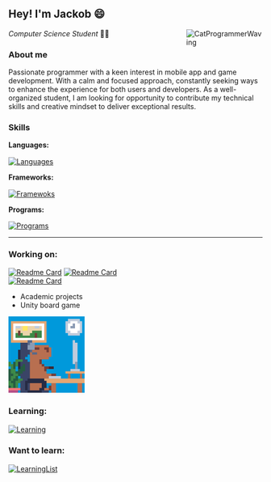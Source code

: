 ## Hey! I'm Jackob 😄
<a href="https://giphy.com/stickers/kawaii-hiiii-cat-lGhBlBMIN2XsEteTN3">
  <img width="30%" align="right" alt="CatProgrammerWaving" src="https://media.giphy.com/media/lGhBlBMIN2XsEteTN3/giphy.gif">
</a>
<i>Computer Science Student</i> 👨‍🎓


### About me
Passionate programmer with a keen interest in mobile app and game development.
With a calm and focused approach, constantly seeking ways to enhance the experience for both users and developers.
As a well-organized student, I am looking for opportunity to contribute my technical skills and creative mindset to deliver exceptional results.


### Skills 
<p>
  <b>Languages:</b>
  <p>
    <a href="https://skillicons.dev">
      <img height="32" align="center" alt="Languages" src="https://skillicons.dev/icons?i=cs,py,java,swift,mysql" />
    </a>
  </p>

  <!--
  <img height="32" align="center" alt="C#" src="https://github.com/jakpop11/jakpop11/blob/main/Assets/Icons/c_sharp.svg"> |
  <img height="32" align="center" alt="python" src="https://github.com/jakpop11/jakpop11/blob/main/Assets/Icons/python.svg"> |
  <img height="32" align="center" alt="java" src="https://github.com/jakpop11/jakpop11/blob/main/Assets/Icons/java.svg">
  -->
</p>

<p>
  <b>Frameworks:</b>
  <p>
    <a href="https://skillicons.dev">
      <img height="32" align="center" alt="Framewoks" src="https://skillicons.dev/icons?i=dotnet,sqlite,selenium" />
    </a>
  </p>
</p>

<p>
  <b>Programs:</b>
  <p>
    <a href="https://skillicons.dev">
      <img height="32" align="center" alt="Programs" src="https://skillicons.dev/icons?i=visualstudio,idea,figma,unity,wordpress" />
    </a>
  </p>
</p>

---


### Working on:
[![Readme Card](https://github-readme-stats.vercel.app/api/pin/?username=jakpop11&repo=TennoTyper&theme=dracula)](https://github.com/jakpop11/TennoTyper)
[![Readme Card](https://github-readme-stats.vercel.app/api/pin/?username=jakpop11&repo=elementor-forms-mailmint-action&theme=dracula)](https://github.com/jakpop11/elementor-forms-mailmint-action)  
[![Readme Card](https://github-readme-stats.vercel.app/api/pin/?username=jakpop11&repo=dMb&theme=dracula)](https://github.com/jakpop11/dMb)  
- Academic projects
- Unity board game


<!-- Picture -->
<!-- <a href="https://giphy.com/stickers/happy-kawaii-computer-hiJ9ypGI5tIKdwKoK2">
  <img width="30%" alt="CatProgrammerCoding" src="https://media.giphy.com/media/hiJ9ypGI5tIKdwKoK2/giphy.gif">
</a> -->
<img width="30%" alt="ComputerCapybaraCoding" src="https://github.com/jakpop11/jakpop11/blob/main/Images/ComputerCapybaraMirrored.gif">


### Learning:
<p>
  <a href="https://skillicons.dev">
    <img height="32" align="center" alt="Learning" src="https://skillicons.dev/icons?i=unity,androidstudio,kotlin,html,js" />
  </a>
</p>


### Want to learn:
<p>
  <a href="https://skillicons.dev">
    <img height="32" align="center" alt="LearningList" src="https://skillicons.dev/icons?i=html,js,css,angular" />
  </a>
</p>

<!--
<p>
<a href="https://giphy.com/stickers/work-laptop-busy-80dIUvgluhCGuHKjBP">
  <img width="20%" alt="CatProgrammer" src="https://media.giphy.com/media/v1.Y2lkPTc5MGI3NjExd3FwZmJ3cHI3bzRyZWF6MXhtanNhOG93aG4zMWZ1Y2dzMW0xa2RjbyZlcD12MV9pbnRlcm5hbF9naWZfYnlfaWQmY3Q9cw/80dIUvgluhCGuHKjBP/giphy.gif">
</a>

<a href="https://giphy.com/stickers/typing-hacking-webs-5aYfJYohCSeYgtVlUj">
  <img width="20%" alt="CatProgrammer" src="https://media.giphy.com/media/v1.Y2lkPTc5MGI3NjExbWNoeDB1dHV6eTU4eWZ5ZnprOHAyNmsyMmFqMjJtMWdxbzdrYmpwaSZlcD12MV9pbnRlcm5hbF9naWZfYnlfaWQmY3Q9cw/5aYfJYohCSeYgtVlUj/giphy.gif">
</a>
</p>
-->

<!--
## Headers
# Header
## Header 2
### Header 3

Header
======

Another Header
--------------

## Content Breaks
Line
---
Astrids
***
Underlines
___

## Text Formating
italics *text*  
italics _text_  
bold **text**  
bold __text__  
bold italics ***text***  
stikethrough ~~text~~

LaTeX equasion $(2 + 1)^{\pi} + \infty = \frac{\alpha}{0}$  

code `text`  
code block  
```
public class ThisClass{
    func(int param){
        var nonSpecyficCodeBlock = new <>;
        print(this)
    }
}
```

```python
class MyClass:
    def func(param name) -> None:
        hello = 'Hello World!'
        print(hello)
```

> Some qoute  
> Block

## Lists

Points:
- Hello
    * hELLO
    * hEllO
- World
    1. worLD
    2. word
    3. WORlD
- !

Numbers:
1. Hello
    1. hELLO
    2. hEllO
2. World
    - worLD
    - WORlD
3. !

Checkmarks:
- [ ] UnChecked
- [x] Checked
    - [ ] Indented
     
## Tables
|Le 0000 ft|Cen 0000 ter|Ri 0000 ght|
|-:|:-|:-:|
|right|left|center|
|right|left|center|
|right|left|center|
|right|left|center|
|right|left|center|

## Images

![Alt text](/relative/path/to/img.jpg?raw=true "Optional Title")  
![Alt text](http://full/path/to/img.jpg "Optional title")  

![Alt text](/relative/path/to/icon.svg?raw=true&sanitize=true "Optional title")  

-->
